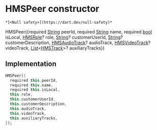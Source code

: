 


# HMSPeer constructor




    *[<Null safety>](https://dart.dev/null-safety)*



HMSPeer({required [String](https://api.flutter.dev/flutter/dart-core/String-class.html) peerId, required [String](https://api.flutter.dev/flutter/dart-core/String-class.html) name, required [bool](https://api.flutter.dev/flutter/dart-core/bool-class.html) isLocal, [HMSRole](../../model_hms_role/HMSRole-class.md)? role, [String](https://api.flutter.dev/flutter/dart-core/String-class.html)? customerUserId, [String](https://api.flutter.dev/flutter/dart-core/String-class.html)? customerDescription, [HMSAudioTrack](../../model_hms_audio_track/HMSAudioTrack-class.md)? audioTrack, [HMSVideoTrack](../../model_hms_video_track/HMSVideoTrack-class.md)? videoTrack, [List](https://api.flutter.dev/flutter/dart-core/List-class.html)&lt;[HMSTrack](../../model_hms_track/HMSTrack-class.md)>? auxiliaryTracks})





## Implementation

```dart
HMSPeer({
  required this.peerId,
  required this.name,
  required this.isLocal,
  this.role,
  this.customerUserId,
  this.customerDescription,
  this.audioTrack,
  this.videoTrack,
  this.auxiliaryTracks,
});
```







